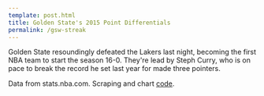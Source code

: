 ```yaml
---
template: post.html
title: Golden State's 2015 Point Differentials
permalink: /gsw-streak
---
```


<div id='graph'></div>

Golden State resoundingly defeated the Lakers last night, becoming the first NBA team to start the season 16-0. They're lead by Steph Curry, who is on pace to break the record he set last year for made three pointers. 

Data from stats.nba.com. Scraping and chart [code](https://github.com/1wheel/roadtolarissa/tree/master/source/javascripts/posts/gsw-streak).


<div class='tooltip'></div>



<link rel="stylesheet" type="text/css" href="/javascripts/posts/gsw-streak/style.css">


<script src="/javascripts/libs/d3.4.11.js" type="text/javascript"></script>
<script src="/javascripts/libs/lodash.js" type="text/javascript"></script>
<script src="/javascripts/libs/d3-jetpack-v1.js" type="text/javascript"></script>
<script src="/javascripts/libs/d3-starterkit-v0.js" type="text/javascript"></script>

<script src="/javascripts/posts/gsw-streak/script.js"></script>
